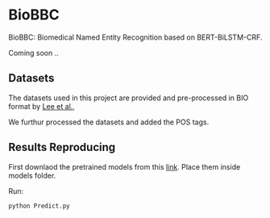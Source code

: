 # BioBBC
BioBBC: Biomedical Named Entity Recognition based on BERT-BiLSTM-CRF.


Coming soon ..

## Datasets
The datasets used in this project are provided and pre-processed in BIO format by [Lee et al.](http://doi.org/10.1093/bioinformatics/btz682),

We furthur processed the datasets and added the POS tags.


## Results Reproducing
First downlaod the pretrained models from this [link](https://drive.google.com/drive/folders/1BXSnDMzPrphriBC7ylJucvWusFEHDLYm?usp=drive_link). Place them inside models folder.


Run:

`python Predict.py`


